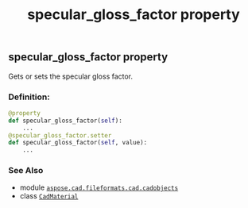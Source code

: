 ﻿---
title: specular_gloss_factor property
second_title: Aspose.CAD for Python via .NET API References
description: 
type: docs
weight: 1020
url: /python-net/aspose.cad.fileformats.cad.cadobjects/cadmaterial/specular_gloss_factor/
is_root: false
---

## specular_gloss_factor property


Gets or sets the specular gloss factor.
### Definition:
```python
@property
def specular_gloss_factor(self):
    ...
@specular_gloss_factor.setter
def specular_gloss_factor(self, value):
    ...
```

### See Also
* module [`aspose.cad.fileformats.cad.cadobjects`](../../)
* class [`CadMaterial`](/cad/python-net/aspose.cad.fileformats.cad.cadobjects/cadmaterial)

